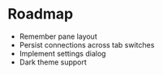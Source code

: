 # Roadmap
- Remember pane layout
- Persist connections across tab switches
- Implement settings dialog
- Dark theme support